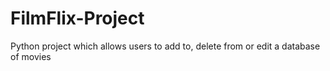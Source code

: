 # FilmFlix-Project
Python project which allows users to add to, delete from or edit a database of movies

